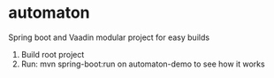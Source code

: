 # automaton
Spring boot and Vaadin modular project for easy builds

1. Build root project
2. Run: mvn spring-boot:run on automaton-demo to see how it works